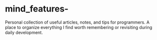 # mind_features-
Personal collection of useful articles, notes, and tips for programmers. A place to organize everything I find worth remembering or revisiting during daily development.
